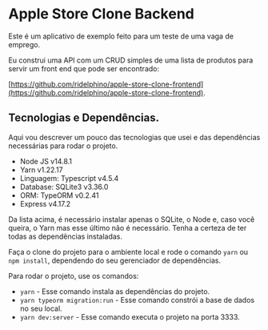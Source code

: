 # Apple Store Clone Backend

Este é um aplicativo de exemplo feito para um teste de uma vaga de emprego.

Eu construi uma API com um CRUD simples de uma lista de produtos para servir um front end que pode ser encontrado:

[https://github.com/ridelphino/apple-store-clone-frontend](https://github.com/ridelphino/apple-store-clone-frontend).

## Tecnologias e Dependências.

Aqui vou descrever um pouco das tecnologias que usei e das dependências necessárias para rodar o projeto.

- Node JS v14.8.1
- Yarn v1.22.17
- Linguagem: Typescript v4.5.4
- Database: SQLite3 v3.36.0
- ORM: TypeORM v0.2.41
- Express v4.17.2

Da lista acima, é necessário instalar apenas o SQLite, o Node e, caso você queira, o Yarn mas esse último não é necessário.
Tenha a certeza de ter todas as dependências instaladas.

Faça o clone do projeto para o ambiente local e rode o comando `yarn` ou `npm install`, dependendo do seu gerenciador de dependências.

Para rodar o projeto, use os comandos:
- `yarn` - Esse comando instala as dependências do projeto.
- `yarn typeorm migration:run` - Esse comando constrói a base de dados no seu
  local.
- `yarn dev:server` - Esse comando executa o projeto na porta 3333.
